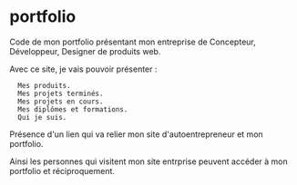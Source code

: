 # portfolio
Code de mon portfolio présentant mon entreprise de Concepteur, Développeur, Designer de produits web.

Avec ce site, je vais pouvoir présenter : 
 
      Mes produits.
      Mes projets terminés.
      Mes projets en cours.
      Mes diplômes et formations.
      Qui je suis.

Présence d'un lien qui va relier mon site d'autoentrepreneur et mon portfolio.

Ainsi les personnes qui visitent mon site entrprise peuvent accéder à mon portfolio et réciproquement.
